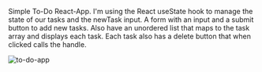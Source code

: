 Simple To-Do React-App.
I'm using the React useState hook to manage the state of our tasks and the newTask input. A form with an input and a submit button to add new tasks. Also have an unordered list that maps to the task array and displays each task. Each task also has a delete button that when clicked calls the handle.

![to-do-app](https://user-images.githubusercontent.com/82583901/212495480-71efd1fd-c2ef-4769-9ed4-0afee62db91e.png)
